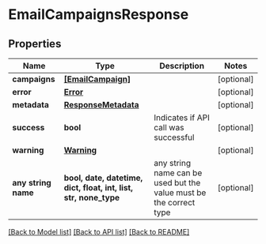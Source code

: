 # EmailCampaignsResponse


## Properties
Name | Type | Description | Notes
------------ | ------------- | ------------- | -------------
**campaigns** | [**[EmailCampaign]**](EmailCampaign.md) |  | [optional] 
**error** | [**Error**](Error.md) |  | [optional] 
**metadata** | [**ResponseMetadata**](ResponseMetadata.md) |  | [optional] 
**success** | **bool** | Indicates if API call was successful | [optional] 
**warning** | [**Warning**](Warning.md) |  | [optional] 
**any string name** | **bool, date, datetime, dict, float, int, list, str, none_type** | any string name can be used but the value must be the correct type | [optional]

[[Back to Model list]](../README.md#documentation-for-models) [[Back to API list]](../README.md#documentation-for-api-endpoints) [[Back to README]](../README.md)


